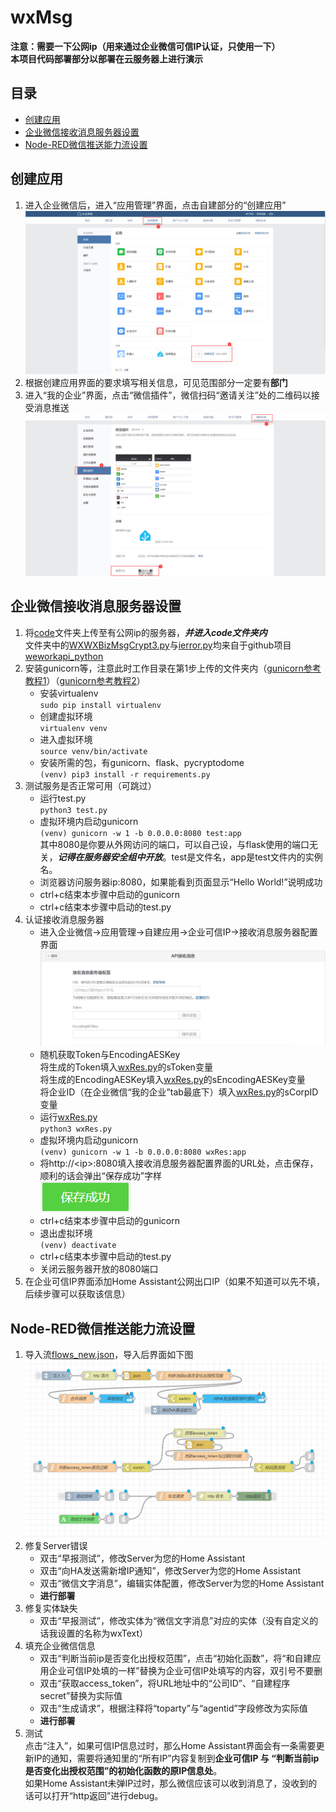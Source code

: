 # wxMsg
**注意：需要一下公网ip（用来通过企业微信可信IP认证，只使用一下）**  
**本项目代码部署部分以部署在云服务器上进行演示**
  
## 目录
  * [创建应用](#创建应用-)
  * [企业微信接收消息服务器设置](#企业微信接收消息服务器设置)
  * [Node-RED微信推送能力流设置](#node-red微信推送能力流设置)
  
## 创建应用  
1. 进入企业微信后，进入“应用管理”界面，点击自建部分的“创建应用”  
    ![创建应用](img/创建应用.png)
2. 根据创建应用界面的要求填写相关信息，可见范围部分一定要有**部门**
3. 进入“我的企业”界面，点击“微信插件”，微信扫码“邀请关注”处的二维码以接受消息推送  
    ![扫码关注](img/扫码关注.png)
  
## 企业微信接收消息服务器设置
1. 将[code](code)文件夹上传至有公网ip的服务器，**_并进入code文件夹内_**  
    文件夹中的[WXWXBizMsgCrypt3.py](code/WXBizMsgCrypt3.py)与[ierror.py](code/ierror.py)均来自于github项目[weworkapi_python](https://github.com/sbzhu/weworkapi_python/tree/master/callback)
2. 安装gunicorn等，注意此时工作目录在第1步上传的文件夹内（[gunicorn参考教程1](https://www.cnblogs.com/Mystogan/p/16144753.html)）（[gunicorn参考教程2](https://www.cnblogs.com/Ray-liang/p/4837850.html)）
    * 安装virtualenv  
        `sudo pip install virtualenv`
    * 创建虚拟环境  
        `virtualenv venv`
    * 进入虚拟环境  
        `source venv/bin/activate`
    * 安装所需的包，有gunicorn、flask、pycryptodome  
        `(venv) pip3 install -r requirements.py`  
3. 测试服务是否正常可用（可跳过）  
    * 运行test.py  
        `python3 test.py`
    * 虚拟环境内启动gunicorn  
        `(venv) gunicorn -w 1 -b 0.0.0.0:8080 test:app`  
        其中8080是你要从外网访问的端口，可以自己设，与flask使用的端口无关，**_记得在服务器安全组中开放_**。test是文件名，app是test文件内的实例名。
    * 浏览器访问服务器ip:8080，如果能看到页面显示“Hello World!”说明成功
    * ctrl+c结束本步骤中启动的gunicorn
    * ctrl+c结束本步骤中启动的test.py
4. 认证接收消息服务器  
    * 进入企业微信->应用管理->自建应用->企业可信IP->接收消息服务器配置界面  
        ![接收消息服务器配置界面](img/接收消息服务器配置.png)  
    * 随机获取Token与EncodingAESKey  
        将生成的Token填入[wxRes.py](code/wxRes.py)的sToken变量  
        将生成的EncodingAESKey填入[wxRes.py](code/wxRes.py)的sEncodingAESKey变量  
        将企业ID（在企业微信“我的企业”tab最底下）填入[wxRes.py](code/wxRes.py)的sCorpID变量
    * 运行[wxRes.py](code/wxRes.py)  
        `python3 wxRes.py`  
    * 虚拟环境内启动gunicorn  
        `(venv) gunicorn -w 1 -b 0.0.0.0:8080 wxRes:app`  
    * 将http://\<ip\>:8080填入接收消息服务器配置界面的URL处，点击保存，顺利的话会弹出“保存成功”字样  
        ![保存成功](img/保存成功.png)  
    * ctrl+c结束本步骤中启动的gunicorn  
    * 退出虚拟环境  
        `(venv) deactivate`  
    * ctrl+c结束本步骤中启动的test.py  
    * 关闭云服务器开放的8080端口  
5. 在企业可信IP界面添加Home Assistant公网出口IP（如果不知道可以先不填，后续步骤可以获取该信息）
  
## Node-RED微信推送能力流设置
1. 导入流[flows_new.json](flows_new.json)，导入后界面如下图
    ![导入后初始状态](img/导入后初始状态.png)
2. 修复Server错误
    * 双击“早报测试”，修改Server为您的Home Assistant
    * 双击“向HA发送需新增IP通知”，修改Server为您的Home Assistant
    * 双击“微信文字消息”，编辑实体配置，修改Server为您的Home Assistant
    * **进行部署**
3. 修复实体缺失
    * 双击“早报测试”，修改实体为“微信文字消息”对应的实体（没有自定义的话我设置的名称为wxText）
4. 填充企业微信信息
    * 双击“判断当前ip是否变化出授权范围”，点击“初始化函数”，将“和自建应用企业可信IP处填的一样”替换为企业可信IP处填写的内容，双引号不要删
    * 双击“获取access_token”，将URL地址中的“公司ID”、“自建程序secret”替换为实际值
    * 双击“生成请求”，根据注释将“toparty”与“agentid”字段修改为实际值
    * **进行部署**
5. 测试  
    点击“注入”，如果可信IP信息过时，那么Home Assistant界面会有一条需要更新IP的通知，需要将通知里的“所有IP”内容复制到**企业可信IP 与 “判断当前ip是否变化出授权范围”的初始化函数的原IP信息处**。  
    如果Home Assistant未弹IP过时，那么微信应该可以收到消息了，没收到的话可以打开“http返回”进行debug。